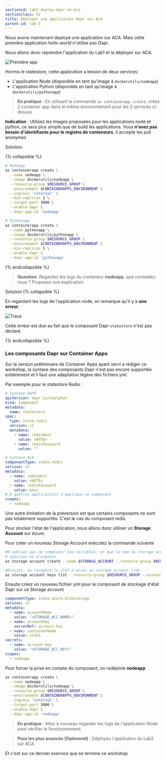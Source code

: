 ```yaml
---
sectionid: lab3-deploy-dapr-on-aca
sectionclass: h2
title: Déployer une application Dapr sur ACA
parent-id: lab-3
---
```


Nous avons maintenant deployé une application sur ACA. Mais cette première application _hello-world_ n'utilise pas Dapr.

Nous allons donc reprendre l'application du Lab1 et la déployer sur ACA.

![Première app](/media/lab1/first-app-vanilla.png)

Hormis le statestore, cette application a besoin de deux services:

- L'application Node (disponible en tant qu'image à `dockerutils/nodeapp`)
- L'application Python (disponible en tant qu'image à `dockerutils/pythonapp`)

> **En pratique** : En utilisant la commande `az containerapp create`, créez 2 container app dans le même environnement pour les 2 services ci-dessus

**Indication** : Utilisez les images proposées pour les applications node et python, ce sera plus simple que de build les applications. Vous **n'avez pas besoin d'identifiants pour le registre de conteneurs**, il accepte les pull anonymes

Solution:

{% collapsible %}

```bash
# Nodeapp
az containerapp create \
  --name nodeapp \
  --image dockerutils/nodeapp \
  --resource-group $RESOURCE_GROUP \
  --environment $CONTAINERAPPS_ENVIRONMENT \
  --ingress 'internal' \
  --min-replicas 1 \
  --target-port 3000 \
  --enable-dapr \
  --dapr-app-id 'nodeapp'

# Pythonapp
az containerapp create \
  --name pythonapp \
  --image dockerutils/pythonapp \
  --resource-group $RESOURCE_GROUP \
  --environment $CONTAINERAPPS_ENVIRONMENT \
  --min-replicas 1 \
  --enable-dapr \
  --dapr-app-id 'pythonapp'
```

{% endcollapsible %}

> **Question**: Regardez les logs du conteneur **nodeapp**, que constatez-vous ? Proposez une explication.

Solution
{% collapsible %}

En regardant les logs de l'application node, on remarque qu'il y a **une erreur**.

![Trace](/media/lab3/trace-q1.png)

Cette erreur est due au fait que le composant Dapr `statestore` n'est pas déclaré.

{% endcollapsible %}

### Les composants Dapr sur Container Apps

Sur la version préliminaire de Container Apps ayant servi a rédiger ce workshop, la syntaxe des composants Dapr n'est pas encore supportée entièrement et il faut une adaptation légère des fichiers yml.

Par exemple pour le statestore Redis :

```yml
# Syntaxe DAPR
apiVersion: dapr.io/v1alpha1
kind: Component
metadata:
  name: statestore
spec:
  type: state.redis
  version: v1
  metadata:
    - name: redisHost
      value: <HOTE>
    - name: redisPassword
      value: ""
```

```yml
# Syntaxe ACA
componentType: state.redis
version: v1
metadata:
  - name: redisHost
    value: <HOTE>
  - name: redisPassword
    value: pass
# A quelles applications s'applique ce composant
scopes:
  - nodeapp
```

Une autre limitation de la préversion est que certains composants ne sont pas totalement supportés. C'est le cas du composant redis.

Pour stocker l'état de l'application, nous allons donc utiliser un **Storage Account** sur Azure.

Pour créer un nouveau Storage Account exécutez la commande suivante

```bash
#N'oubliez pas de remplacer les variables, et que le nom du storage acount ne doit pas contenenir de caractères
# speciaux ou d'espaces
az storage account create --name $STORAGE_ACCOUNT --resource-group $RESOURCE_GROUP --location westeurope --sku Standard_LRS --kind StorageV2

#Ensuite, on recupère la clef d'accès au storage account crée
az storage account keys list --resource-group $RESOURCE_GROUP --account-name $STORAGE_ACCOUNT --query '[0].value' --out tsv
```

Ensuite créez un nouveau fichier yml pour le composant de stockage d'état Dapr sur ce Storage account

```yml
componentType: state.azure.blobstorage
version: v1
metadata:
  - name: accountName
    value: "<STORAGE_ACC_NAME>"
  - name: accountKey
    secretRef: account-key
  - name: containerName
    value: state
secrets:
  - name: account-key
    value: "<STORAGE_ACC_KEY>"
scopes:
  - nodeapp
```

Pour forcer la prise en compte du composant, on redéploie **nodeapp**

```bash
az containerapp create \
  --name nodeapp \
  --image dockerutils/nodeapp \
  --resource-group $RESOURCE_GROUP \
  --environment $CONTAINERAPPS_ENVIRONMENT \
  --ingress 'internal' \
  --target-port 3000 \
  --enable-dapr \
  --dapr-app-id 'nodeapp'
```

> **En pratique** : Allez à nouveau regarder les logs de l'application Node pour vérifier le fonctionnement.

> **Pour les plus avancés (Optionnel)** : Déployez l'applicaton du Lab2 sur ACA.

Et c'est sur ce dernier exercice que se termine ce workshop

